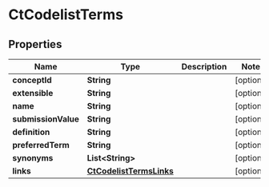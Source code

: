 

# CtCodelistTerms

## Properties

Name | Type | Description | Notes
------------ | ------------- | ------------- | -------------
**conceptId** | **String** |  |  [optional]
**extensible** | **String** |  |  [optional]
**name** | **String** |  |  [optional]
**submissionValue** | **String** |  |  [optional]
**definition** | **String** |  |  [optional]
**preferredTerm** | **String** |  |  [optional]
**synonyms** | **List&lt;String&gt;** |  |  [optional]
**links** | [**CtCodelistTermsLinks**](CtCodelistTermsLinks.md) |  |  [optional]




